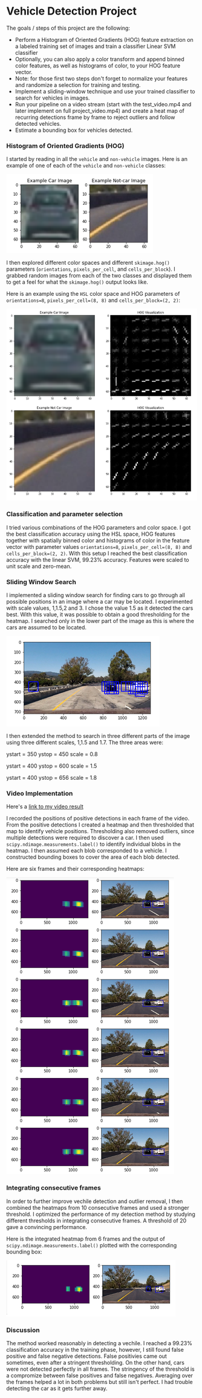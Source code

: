 
# Vehicle Detection Project

The goals / steps of this project are the following:

* Perform a Histogram of Oriented Gradients (HOG) feature extraction on a labeled training set of images and train a classifier Linear SVM classifier
* Optionally, you can also apply a color transform and append binned color features, as well as histograms of color, to your HOG feature vector. 
* Note: for those first two steps don't forget to normalize your features and randomize a selection for training and testing.
* Implement a sliding-window technique and use your trained classifier to search for vehicles in images.
* Run your pipeline on a video stream (start with the test_video.mp4 and later implement on full project_video.mp4) and create a heat map of recurring detections frame by frame to reject outliers and follow detected vehicles.
* Estimate a bounding box for vehicles detected.

[//]: # (Image References)
[image1]: ./examples/car_not_car.PNG
[image2]: ./examples/hogfeatures.PNG
[image3]: ./examples/sliding_windows.PNG

[image5]: ./examples/bboxes_and_heat.PNG
[image6]: ./examples/integrateddetection.PNG

[video1]: ./project_output.mp4



### Histogram of Oriented Gradients (HOG)


I started by reading in all the `vehicle` and `non-vehicle` images.  Here is an example of one of each of the `vehicle` and `non-vehicle` classes:

![Example of a vehicle image and a non-vehicle image][image1]

I then explored different color spaces and different `skimage.hog()` parameters (`orientations`, `pixels_per_cell`, and `cells_per_block`).  I grabbed random images from each of the two classes and displayed them to get a feel for what the `skimage.hog()` output looks like.

Here is an example using the `HSL` color space and HOG parameters of `orientations=8`, `pixels_per_cell=(8, 8)` and `cells_per_block=(2, 2)`:

![Examples of HOG features][image2]

### Classification and parameter selection

I tried various combinations of the HOG parameters and color space. I got the best classification accuracy using the HSL space, HOG features together with spatially binned color and histograms of color in the feature vector with parameter values `orientations=8`, `pixels_per_cell=(8, 8)` and `cells_per_block=(2, 2)`. With this setup I reached the best classification accuracy with the linear SVM, 99.23% accuracy. Features were scaled to unit scale and zero-mean. 


### Sliding Window Search

I implemented a sliding window search for finding cars to go through all possible positions in an image where a car may be located. I experimented with scale values, 1,1.5,2 and 3. I chose the value 1.5 as it detected the cars best. With this value, it was possible to obtain a good thresholding for the heatmap. I searched only in the lower part of the image as this is where the cars are assumed to be located. 

![Example of car matches found by a sliding window search][image3]

I then extended the method to search in three different parts of the image using three different scales, 1,1.5 and 1.7. The three areas were:

ystart = 350 ystop = 450 scale = 0.8

ystart = 400 ystop = 600 scale = 1.5

ystart = 400 ystop = 656 scale = 1.8


### Video Implementation

Here's a [link to my video result](./project_output.mp4)

I recorded the positions of positive detections in each frame of the video. From the positive detections I created a heatmap and then thresholded that map to identify vehicle positions. Thresholding also removed outliers, since multiple detections were required to discover a car.  I then used `scipy.ndimage.measurements.label()` to identify individual blobs in the heatmap. I then assumed each blob corresponded to a vehicle.  I constructed bounding boxes to cover the area of each blob detected.  


Here are six frames and their corresponding heatmaps:

![Six frames from the video and corresponding heatmaps][image5]

### Integrating consecutive frames

In order to further improve vechile detection and outlier removal, I then combined the heatmaps from 10 consecutive frames and used a stronger threshold. I optimized the performance of my detection method by studying different thresholds in integrating consecutive frames. A threshold of 20 gave a convincing performance.

Here is the integrated heatmap from 6 frames and the output of `scipy.ndimage.measurements.label()` plotted with the corresponding bounding box:

![Integrated heatmap and bounding box representing the detected vechile][image6]


### Discussion

The method worked reasonably in detecting a vechile. I reached a 99.23% classification accuracy in the training phase, however, I still found false positive and false negative detections. False positivies came out sometimes, even after a stringent thresholding. On the other hand, cars were not detected perfectly in all frames. The stringency of the threshold is a compromize between false positives and false negatives. Averaging over the frames helped a lot in both problems but still isn't perfect. I had trouble detecting the car as it gets further away.


